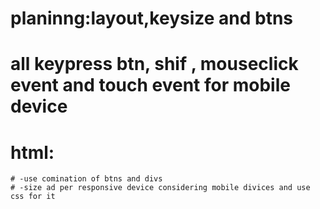 # planinng:layout,keysize and btns 
# all keypress btn, shif , mouseclick event and touch event for mobile device
# html: 
    # -use comination of btns and divs
    # -size ad per responsive device considering mobile divices and use css for it